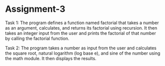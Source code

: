 # Assignment-3

Task 1: The program defines a function named factorial that takes a number as an argument, calculates, and returns its factorial using recursion. It then takes an integer input from the user and prints the factorial of that number by calling the factorial function.

Task 2: The program takes a number as input from the user and calculates the square root, natural logarithm (log base e), and sine of the number using the math module. It then displays the results.
